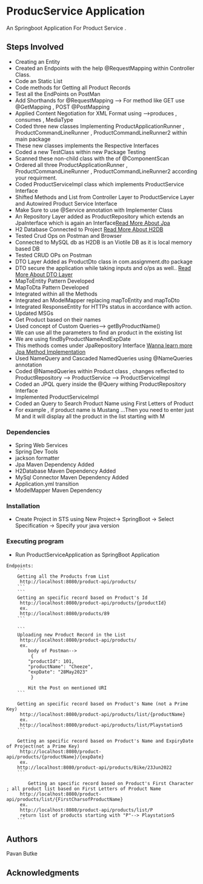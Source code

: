 # ProducService Application

An Springboot Application For Product Service .

## Steps Involved
* Creating an Entity
* Created an Endpoints with the help @RequestMapping within Controller Class.
* Code an Static List
* Code methods for Getting all Product Records
* Test all the EndPoints on PostMan
* Add Shorthands for @RequestMapping --> For method like GET use @GetMapping , POST @PostMapping
* Applied Content Negotiation for XML Format using -->produces , consumes , MediaType
* Coded three new classes Implementing ProductApplicationRunner , ProductCommandLineRunner , ProductCommandLineRunner2 within main package
* These new classes implements the Respective Interfaces
* Coded a new TestClass within new Package Testing 
* Scanned these non-child class with the of @ComponentScan
* Ordered all three ProductApplicationRunner , ProductCommandLineRunner , ProductCommandLineRunner2 according your requirment.
* Coded ProductServiceImpl class which implements ProductService Interface
* Shifted Methods and List from Controller Layer to ProductService Layer and Autowired Product Service Interface
* Make Sure to use @Service annotation with Implementer Class
* An Repository Layer added as ProductRepository which extends an JpaInterface which is again an Interface[Read More About Jpa](https://spring.io/projects/spring-data-jpa)
* H2 Database Connected to Project [Read More About H2DB](https://www.h2database.com/html/main.html)
* Tested Crud Ops on Postman and Browser
* Connected to MySQL db as H2DB is an Viotile DB as it is local memory based DB
* Tested CRUD OPs on Postman
* DTO Layer Added as ProductDto class in com.assignment.dto package
* DTO secure the application while taking inputs and o/ps as well.. [Read More About DTO Layer](https://www.javaguides.net/2021/02/spring-boot-dto-example-entity-to-dto.html)
* MapToEntity Pattern Developed
* MapToDta Pattern Developed
* Integrated within all the Methods
* Integrated an ModelMapper replacing mapToEntity and mapToDto
* Integrated ResponseEntity for HTTPs status in accordance with action.
* Updated MSGs
* Get Product based on their names
* Used concept of Custom Queries--> getByProductName()
* We can use all the parameters to find an product in the existing list
* We are using findByProductNameAndExpDate
* This methods comes under JpaRepository Interface [Wanna learn more Jpa Method Implementation](https://docs.spring.io/spring-data/jpa/docs/current/reference/html/)
* Used NameQuery and Cascaded NamedQueries using @NameQueries annotation
* Coded @NamedQueries within Product class , changes reflected to ProductRepository --> ProductService --> ProductServiceImpl
* Coded an JPQL query inside the @Query withing ProductRepository Interface
* Implemented ProductServiceImpl
* Coded an Query to Search Product Name using First Letters of Product
* For example , if product name is Mustang ...Then you need to enter just M and it will display all the product in the list starting with M
### Dependencies

* Spring Web Services 
* Spring Dev Tools
* jackson formatter
* Jpa Maven Dependency Added
* H2Database Maven Dependency Added
* MySql Connector Maven Dependency Added
* Application.yml transition
* ModelMapper Maven Dependency



### Installation

* Create Project in STS using New Project-> SpringBoot -> Select Specification -> Specify your java version



### Executing program

* Run ProductServiceApplication as SpringBoot Application

```
Endpoints:
	```
	Getting all the Products from List
	 http://localhost:8080/product-api/products/
	```
	```
	Getting an specific record based on Product's Id
	 http://localhost:8080/product-api/products/{productId}
	 ex.
	 http://localhost:8080/products/89
	```
	
	```
	Uploading new Product Record in the List
	 http://localhost:8080/product-api/products/
	 ex.
	 	body of Postman-->
	 	 {
        "productId": 101,
        "productName": "Cheeze",
        "expDate": "28May2023"
   		 }
   		 
   		Hit the Post on mentioned URI
	```
	
	Getting an specific record based on Product's Name (not a Prime Key)
	 http://localhost:8080/product-api/products/list/{productName}
	 ex.
	 http://localhost:8080/product-api/products/list/Playstation5
	```
	
	Getting an specific record based on Product's Name and ExpiryDate of Project(not a Prime Key)
	 http://localhost:8080/product-api/products/{productName}/{expDate}
	 ex.
	http://localhost:8080/product-api/products/Bike/23Jun2022	
	```
	
		Getting an specific record based on Product's First Character ; all product list based on First Letters of Product Name
	 http://localhost:8080/product-api/products/list/{FirstCharsofProductName}
	 ex.
	 http://localhost:8080/product-api/products/list/P
	 return list of products starting with "P"--> Playstation5
	```
```




## Authors

Pavan Butke


## Acknowledgments